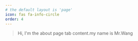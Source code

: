 ```yaml
---
# the default layout is 'page'
icon: fas fa-info-circle
order: 4
---
```


> Hi, I'm the about page tab content.my name is Mr.Wang
<!-- > Add Markdown syntax content to file `_tabs/about.md`{: .filepath } and it will show up on this page. 
{: .prompt-tip }
-->
